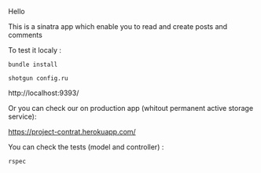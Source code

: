 Hello

This is a sinatra app which enable you to read and create posts and comments

To test it localy :

`bundle install`

`shotgun config.ru`

http://localhost:9393/

Or you can check our on production app (whitout permanent active storage service):

https://project-contrat.herokuapp.com/

You can check the tests (model and controller) : 

`rspec`

